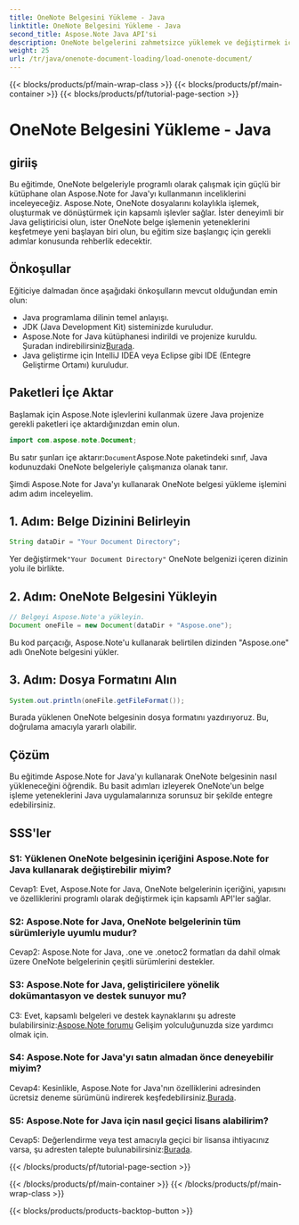 ```yaml
---
title: OneNote Belgesini Yükleme - Java
linktitle: OneNote Belgesini Yükleme - Java
second_title: Aspose.Note Java API'si
description: OneNote belgelerini zahmetsizce yüklemek ve değiştirmek için Aspose.Note for Java'yı nasıl kullanacağınızı öğrenin. Java geliştiricileri için kapsamlı eğitim.
weight: 25
url: /tr/java/onenote-document-loading/load-onenote-document/
---
```


{{< blocks/products/pf/main-wrap-class >}}
{{< blocks/products/pf/main-container >}}
{{< blocks/products/pf/tutorial-page-section >}}

# OneNote Belgesini Yükleme - Java

## giriiş

Bu eğitimde, OneNote belgeleriyle programlı olarak çalışmak için güçlü bir kütüphane olan Aspose.Note for Java'yı kullanmanın inceliklerini inceleyeceğiz. Aspose.Note, OneNote dosyalarını kolaylıkla işlemek, oluşturmak ve dönüştürmek için kapsamlı işlevler sağlar. İster deneyimli bir Java geliştiricisi olun, ister OneNote belge işlemenin yeteneklerini keşfetmeye yeni başlayan biri olun, bu eğitim size başlangıç için gerekli adımlar konusunda rehberlik edecektir.

## Önkoşullar

Eğiticiye dalmadan önce aşağıdaki önkoşulların mevcut olduğundan emin olun:

- Java programlama dilinin temel anlayışı.
- JDK (Java Development Kit) sisteminizde kuruludur.
-  Aspose.Note for Java kütüphanesi indirildi ve projenize kuruldu. Şuradan indirebilirsiniz[Burada](https://releases.aspose.com/note/java/).
- Java geliştirme için IntelliJ IDEA veya Eclipse gibi IDE (Entegre Geliştirme Ortamı) kuruludur.

## Paketleri İçe Aktar

Başlamak için Aspose.Note işlevlerini kullanmak üzere Java projenize gerekli paketleri içe aktardığınızdan emin olun.

```java
import com.aspose.note.Document;
```

 Bu satır şunları içe aktarır:`Document`Aspose.Note paketindeki sınıf, Java kodunuzdaki OneNote belgeleriyle çalışmanıza olanak tanır.

Şimdi Aspose.Note for Java'yı kullanarak OneNote belgesi yükleme işlemini adım adım inceleyelim.

## 1. Adım: Belge Dizinini Belirleyin

```java
String dataDir = "Your Document Directory";
```

 Yer değiştirmek`"Your Document Directory"` OneNote belgenizi içeren dizinin yolu ile birlikte.

## 2. Adım: OneNote Belgesini Yükleyin

```java
// Belgeyi Aspose.Note'a yükleyin.
Document oneFile = new Document(dataDir + "Aspose.one");
```

Bu kod parçacığı, Aspose.Note'u kullanarak belirtilen dizinden "Aspose.one" adlı OneNote belgesini yükler.

## 3. Adım: Dosya Formatını Alın

```java
System.out.println(oneFile.getFileFormat());
```

Burada yüklenen OneNote belgesinin dosya formatını yazdırıyoruz. Bu, doğrulama amacıyla yararlı olabilir.

## Çözüm

Bu eğitimde Aspose.Note for Java'yı kullanarak OneNote belgesinin nasıl yükleneceğini öğrendik. Bu basit adımları izleyerek OneNote'un belge işleme yeteneklerini Java uygulamalarınıza sorunsuz bir şekilde entegre edebilirsiniz.

## SSS'ler

### S1: Yüklenen OneNote belgesinin içeriğini Aspose.Note for Java kullanarak değiştirebilir miyim?

Cevap1: Evet, Aspose.Note for Java, OneNote belgelerinin içeriğini, yapısını ve özelliklerini programlı olarak değiştirmek için kapsamlı API'ler sağlar.

### S2: Aspose.Note for Java, OneNote belgelerinin tüm sürümleriyle uyumlu mudur?

Cevap2: Aspose.Note for Java, .one ve .onetoc2 formatları da dahil olmak üzere OneNote belgelerinin çeşitli sürümlerini destekler.

### S3: Aspose.Note for Java, geliştiricilere yönelik dokümantasyon ve destek sunuyor mu?

 C3: Evet, kapsamlı belgeleri ve destek kaynaklarını şu adreste bulabilirsiniz:[Aspose.Note forumu](https://forum.aspose.com/c/note/28) Gelişim yolculuğunuzda size yardımcı olmak için.

### S4: Aspose.Note for Java'yı satın almadan önce deneyebilir miyim?

 Cevap4: Kesinlikle, Aspose.Note for Java'nın özelliklerini adresinden ücretsiz deneme sürümünü indirerek keşfedebilirsiniz.[Burada](https://releases.aspose.com/).

### S5: Aspose.Note for Java için nasıl geçici lisans alabilirim?

 Cevap5: Değerlendirme veya test amacıyla geçici bir lisansa ihtiyacınız varsa, şu adresten talepte bulunabilirsiniz:[Burada](https://purchase.aspose.com/temporary-license/).

{{< /blocks/products/pf/tutorial-page-section >}}

{{< /blocks/products/pf/main-container >}}
{{< /blocks/products/pf/main-wrap-class >}}

{{< blocks/products/products-backtop-button >}}

